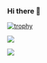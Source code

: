 ### Hi there 👋

[![trophy](https://github-profile-trophy.vercel.app/?username=ParkMinKyu)](https://github.com/ryo-ma/github-profile-trophy)

![](https://github-readme-stats.vercel.app/api/top-langs?username=ParkMinKyu&layout=compact&theme=dracula&locale=kr)

![](https://github-readme-stats.vercel.app/api?username=ParkMinKyu&show_icons=true&theme=dracula&locale=kr)

<!--
**ParkMinKyu/ParkMinKyu** is a ✨ _special_ ✨ repository because its `README.md` (this file) appears on your GitHub profile.

Here are some ideas to get you started:

- 🔭 I’m currently working on ...
- 🌱 I’m currently learning ...
- 👯 I’m looking to collaborate on ...
- 🤔 I’m looking for help with ...
- 💬 Ask me about ...
- 📫 How to reach me: ...
- 😄 Pronouns: ...
- ⚡ Fun fact: ...
-->
